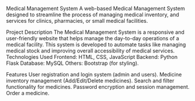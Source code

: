 Medical Management System
A web-based Medical Management System designed to streamline the process of managing medical inventory,  and services for clinics, pharmacies, or small medical facilities.

Project Description
The Medical Management System is a responsive and user-friendly website that helps manage the day-to-day operations of a medical facility. This system is developed to automate tasks like managing medical stock and improving overall accessibility of medical services.
Technologies Used
Frontend: HTML, CSS, JavaScript
Backend:  Python Flask
Database: MySQL
Others: Bootstrap (for styling).

Features
User registration and login system (admin and users).
Medicine inventory management (Add/Edit/Delete medicines).
Search and filter functionality for medicines.
Password encryption and session management.
Order a medicine.
